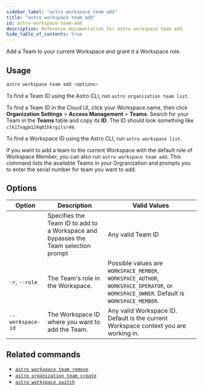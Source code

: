 ```yaml
---
sidebar_label: "astro workspace team add"
title: "astro workspace team add"
id: astro-workspace-team-add
description: Reference documentation for astro workspace team add.
hide_table_of_contents: true
---
```


Add a Team to your current Workspace and grant it a Workspace role.

## Usage

```sh
astro workspace team add <options>
```

To find a Team ID using the Astro CLI, run `astro organization team list`.

To find a Team ID in the Cloud UI, click your Workspace name, then click **Organization Settings** > **Access Management** > **Teams**. Search for your Team in the **Teams** table and copy its **ID**. The ID should look something like `clk17xqgm124q01hkrgilsr49`.

To find a Workspace ID using the Astro CLI, run `astro workspace list`.

If you want to add a team to the current Workspace with the default role of Workspace Member, you can also run `astro workspace team add`. This command lists the available Teams in your Orgranization and prompts you to enter the serial number for team you want to add.

## Options

| Option           | Description                                      | Valid Values                                                                                                                           |
| ---------------- | ------------------------------------------------ | -------------------------------------------------------------------------------------------------------------------------------------- |
| <team-id>             | Specifies the Team ID to add to a Workspace and bypasses the Team selection prompt | Any valid Team ID |
| `-r`, `--role`         | The Team's role in the Workspace.                | Possible values are `WORKSPACE_MEMBER`, `WORKSPACE_AUTHOR`, `WORKSPACE_OPERATOR`, or `WORKSPACE_OWNER`. Default is `WORKSPACE_MEMBER`. |
| `--workspace-id` | The Workspace ID where you want to add the Team. | Any valid Workspace ID. Default is the current Workspace context you are working in.                                                   |

## Related commands

- [`astro workspace team remove`](cli/astro-workspace-team-remove.md)
- [`astro organization team create`](cli/astro-organization-team-create.md)
- [`astro workspace switch`](cli/astro-workspace-switch.md)
